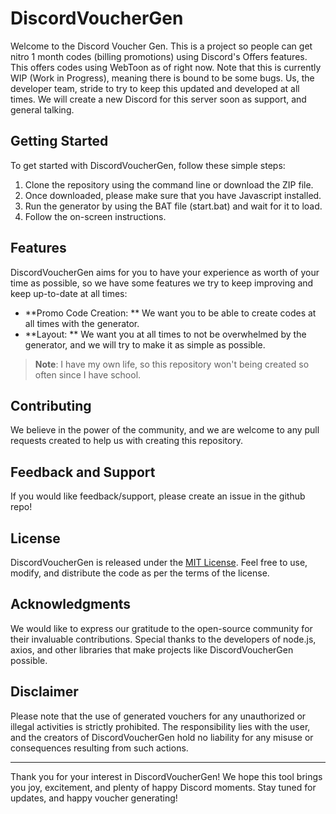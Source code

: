 # DiscordVoucherGen

Welcome to the Discord Voucher Gen. This is a project so people can get nitro 1 month codes (billing promotions) using Discord's Offers features. This offers codes using WebToon as of right now. Note that this is currently WIP (Work in Progress), meaning there is bound to be some bugs. Us, the developer team, stride to try to keep this updated and developed at all times. We will create a new Discord for this server soon as support, and general talking. 

## Getting Started

To get started with DiscordVoucherGen, follow these simple steps:

1. Clone the repository using the command line or download the ZIP file. 
2. Once downloaded, please make sure that you have Javascript installed.
3. Run the generator by using the BAT file (start.bat) and wait for it to load.
4. Follow the on-screen instructions.

## Features

DiscordVoucherGen aims for you to have your experience as worth of your time as possible, so we have some features we try to keep improving and keep up-to-date at all times:

- **Promo Code Creation: ** We want you to be able to create codes at all times with the generator.
- **Layout: ** We want you at all times to not be overwhelmed by the generator, and we will try to make it as simple as possible.
> **Note**: I have my own life, so this repository won't being created so often since I have school.
## Contributing

We believe in the power of the community, and we are welcome to any pull requests created to help us with creating this repository.

## Feedback and Support

If you would like feedback/support, please create an issue in the github repo!

## License

DiscordVoucherGen is released under the [MIT License](https://opensource.org/licenses/MIT). Feel free to use, modify, and distribute the code as per the terms of the license.

## Acknowledgments

We would like to express our gratitude to the open-source community for their invaluable contributions. Special thanks to the developers of node.js, axios, and other libraries that make projects like DiscordVoucherGen possible.

## Disclaimer

Please note that the use of generated vouchers for any unauthorized or illegal activities is strictly prohibited. The responsibility lies with the user, and the creators of DiscordVoucherGen hold no liability for any misuse or consequences resulting from such actions.

---

Thank you for your interest in DiscordVoucherGen! We hope this tool brings you joy, excitement, and plenty of happy Discord moments. Stay tuned for updates, and happy voucher generating!
